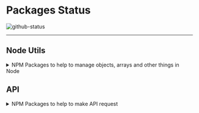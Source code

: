 # Packages Status

![github-status](https://user-images.githubusercontent.com/39351850/94375002-cf941a80-00e6-11eb-8b3a-4886c3cead6d.png)

---

## Node Utils

<details>
 <summary>NPM Packages to help to manage objects, arrays and other things in Node</summary>
  
  ### Press-F
  
</details>

## API 

<details>
 <summary>NPM Packages to help to make API request</summary>
  
  ### Weather-arg
  
</details>
